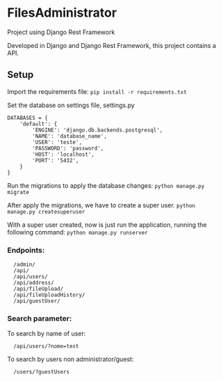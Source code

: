 # FilesAdministrator
Project using Django Rest Framework

Developed in Django and Django Rest Framework, this project contains a API.

## Setup 
Import the requirements file:
    ```pip install -r requirements.txt```
    
Set the database on settings file, settings.py
```
DATABASES = {
    'default': {
        'ENGINE': 'django.db.backends.postgresql',
        'NAME': 'database_name',
        'USER': 'teste',
        'PASSWORD': 'password',
        'HOST': 'localhost',
        'PORT': '5432',
    }
}
```

Run the migrations to apply the database changes:
```python manage.py migrate```

After apply the migrations, we have to create a super user.
```python manage.py createsuperuser```

With a super user created, now is just run the application, running the following command:
```python manage.py runserver```

### Endpoints:

      /admin/
      /api/
      /api/users/
      /api/address/
      /api/fileUpload/
      /api/fileUploadHistory/
      /api/guestUser/ 

### Search parameter:

To search by name of user:

      /api/users/?nome=test
      
To search by users non administrator/guest:

      /users/?guestUsers
